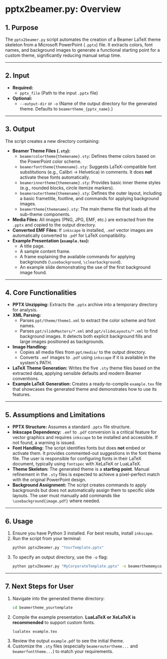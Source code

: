 # pptx2beamer.py: Overview

## 1. Purpose

The `pptx2beamer.py` script automates the creation of a Beamer LaTeX theme skeleton from a Microsoft PowerPoint (`.pptx`) file. It extracts colors, font names, and background images to generate a functional starting point for a custom theme, significantly reducing manual setup time.

---

## 2. Input

- **Required:**
  - `pptx_file` (Path to the input `.pptx` file)
- **Optional:**
  - `--output-dir` or `-o` (Name of the output directory for the generated theme. Defaults to `beamertheme_{pptx_name}`.)

---

## 3. Output

The script creates a new directory containing:

- **Beamer Theme Files (`.sty`):**
  - `beamercolortheme{themename}.sty`: Defines theme colors based on the PowerPoint color scheme.
  - `beamerfonttheme{themename}.sty`: Suggests LaTeX-compatible font substitutions (e.g., Calibri → Helvetica) in comments. It does **not** activate these fonts automatically.
  - `beamerinnertheme{themename}.sty`: Provides basic inner theme styles (e.g., rounded blocks, circle itemize markers).
  - `beameroutertheme{themename}.sty`: Defines the outer layout, including a basic frametitle, footline, and commands for applying background images.
  - `beamertheme{themename}.sty`: The main theme file that loads all the sub-theme components.
- **Media Files:** All images (PNG, JPG, EMF, etc.) are extracted from the `.pptx` and copied to the output directory.
- **Converted EMF Files:** If `inkscape` is installed, `.emf` vector images are automatically converted to `.pdf` for LaTeX compatibility.
- **Example Presentation (`example.tex`):**
  - A title page.
  - A sample content frame.
  - A frame explaining the available commands for applying backgrounds (`\usebackground`, `\clearbackground`).
  - An example slide demonstrating the use of the first background image found.

---

## 4. Core Functionalities

- **PPTX Unzipping:** Extracts the `.pptx` archive into a temporary directory for analysis.
- **XML Parsing:**
  - Parses `ppt/theme/theme1.xml` to extract the color scheme and font names.
  - Parses `ppt/slideMasters/*.xml` and `ppt/slideLayouts/*.xml` to find background images. It detects both explicit background fills and large images positioned as backgrounds.
- **Image Handling:**
  - Copies all media files from `ppt/media/` to the output directory.
  - Converts `.emf` images to `.pdf` using `inkscape` if it is available in the system's PATH.
- **LaTeX Theme Generation:** Writes the five `.sty` theme files based on the extracted data, applying sensible defaults and modern Beamer conventions.
- **Example LaTeX Generation:** Creates a ready-to-compile `example.tex` file that showcases the generated theme and demonstrates how to use its features.

---

## 5. Assumptions and Limitations

- **PPTX Structure:** Assumes a standard `.pptx` file structure.
- **Inkscape Dependency:** `.emf` to `.pdf` conversion is a critical feature for vector graphics and requires `inkscape` to be installed and accessible. If not found, a warning is issued.
- **Font Handling:** The script identifies fonts but does **not** embed or activate them. It provides commented-out suggestions in the font theme file. The user is responsible for configuring fonts in their LaTeX document, typically using `fontspec` with XeLaTeX or LuaLaTeX.
- **Theme Skeleton:** The generated theme is a **starting point**. Manual refinement in the `.sty` files is expected to achieve a pixel-perfect match with the original PowerPoint design.
- **Background Assignment:** The script creates commands to apply backgrounds but does not automatically assign them to specific slide layouts. The user must manually add commands like `\usebackground{image.pdf}` where needed.

---

## 6. Usage

1.  Ensure you have Python 3 installed. For best results, install `inkscape`.
2.  Run the script from your terminal:
    ```sh
    python pptx2beamer.py "YourTemplate.pptx"
    ```
3.  To specify an output directory, use the `-o` flag:
    ```sh
    python pptx2beamer.py "MyCorporateTemplate.pptx" -o beamerthememycorp
    ```

---

## 7. Next Steps for User

1.  Navigate into the generated theme directory:
    ```sh
    cd beamertheme_yourtemplate
    ```
2.  Compile the example presentation. **LuaLaTeX or XeLaTeX is recommended** to support custom fonts.
    ```sh
    lualatex example.tex
    ```
3.  Review the output `example.pdf` to see the initial theme.
4.  Customize the `.sty` files (especially `beameroutertheme...` and `beamerfonttheme...`) to match your requirements.

